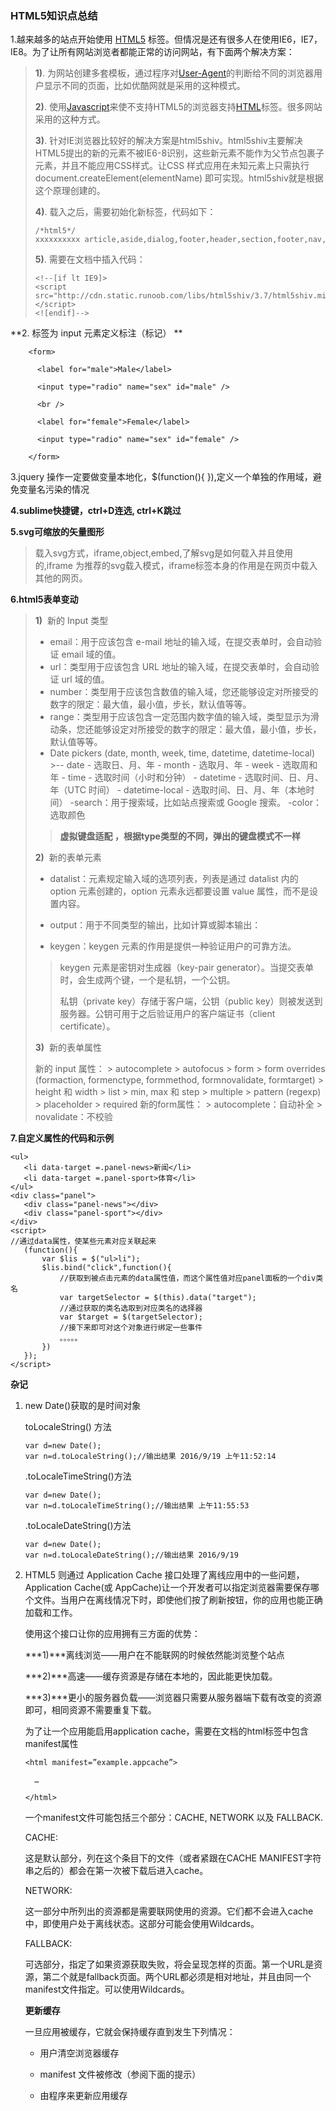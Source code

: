 ### HTML5知识点总结

1.越来越多的站点开始使用 [HTML5](http://baike.baidu.com/view/951383.htm) 标签。但情况是还有很多人在使用IE6，IE7，IE8。为了让所有网站浏览者都能正常的访问网站，有下面两个解决方案：

> **1)**. 为网站创建多套模板，通过程序对[User-Agent](http://baike.baidu.com/view/3398471.htm)的判断给不同的浏览器用户显示不同的页面，比如优酷网就是采用的这种模式。
>
>  **2)**. 使用[Javascript](http://baike.baidu.com/view/16168.htm)来使不支持HTML5的浏览器支持[HTML](http://baike.baidu.com/view/692.htm)标签。很多网站采用的这种方式。
>
> **3)**. 针对IE浏览器比较好的解决方案是html5shiv。html5shiv主要解决HTML5提出的新的元素不被IE6-8识别，这些新元素不能作为父节点包裹子元素，并且不能应用CSS样式。让CSS 样式应用在未知元素上只需执行 document.createElement(elementName) 即可实现。html5shiv就是根据这个原理创建的。
>
> **4)**. 载入之后，需要初始化新标签，代码如下：
>
> ```/*html5*/
> /*html5*/ xxxxxxxxxx article,aside,dialog,footer,header,section,footer,nav,figure,menu{display:block} 
> ```
>
>  **5)**. 需要在文档中插入代码：
>
> ```
> <!--[if lt IE9]> 
> <script src="http://cdn.static.runoob.com/libs/html5shiv/3.7/html5shiv.min.js"></script>
> <![endif]-->
> ```

**2.<label> 标签为 input 元素定义标注（标记） **

```
    <form>

      <label for="male">Male</label>

      <input type="radio" name="sex" id="male" />

      <br />

      <label for="female">Female</label>

      <input type="radio" name="sex" id="female" />

    </form>
```

3.jquery 操作一定要做变量本地化，$(function(){ }),定义一个单独的作用域，避免变量名污染的情况

**4.sublime快捷键，ctrl+D连选, ctrl+K跳过**

**5.svg可缩放的矢量图形**

  >载入svg方式，iframe,object,embed,了解svg是如何载入并且使用的,iframe 为推荐的svg载入模式，iframe标签本身的作用是在网页中载入其他的网页。

**6.html5表单变动**

  >**1)**  新的 Input 类型
  >
  >- email：用于应该包含 e-mail 地址的输入域，在提交表单时，会自动验证 email 域的值。
  >- url：类型用于应该包含 URL 地址的输入域，在提交表单时，会自动验证 url 域的值。
  >- number：类型用于应该包含数值的输入域，您还能够设定对所接受的数字的限定：最大值，最小值，步长，默认值等等。
  >- range：类型用于应该包含一定范围内数字值的输入域，类型显示为滑动条，您还能够设定对所接受的数字的限定：最大值，最小值，步长，默认值等等。
  >- Date pickers (date, month, week, time, datetime, datetime-local)
    >-- date - 选取日、月、年
      - month - 选取月、年
      - week - 选取周和年
      - time - 选取时间（小时和分钟）
      - datetime - 选取时间、日、月、年（UTC 时间）
      - datetime-local - 选取时间、日、月、年（本地时间）
  >-search：用于搜索域，比如站点搜索或 Google 搜索。
  >-color：选取颜色 
  >
  >  >**虚拟键盘适配 ，根据type类型的不同，弹出的键盘模式不一样** 
  >
  >**2)**  新的表单元素
  >
  >- datalist：元素规定输入域的选项列表，列表是通过 datalist 内的 option 元素创建的，option 元素永远都要设置 value 属性，而不是设置内容。
  >
  >- output：用于不同类型的输出，比如计算或脚本输出：
  >
  >- keygen：keygen 元素的作用是提供一种验证用户的可靠方法。
  >
  >  > keygen 元素是密钥对生成器（key-pair generator）。当提交表单时，会生成两个键，一个是私钥，一个公钥。
  >  >
  >  >  私钥（private key）存储于客户端，公钥（public key）则被发送到服务器。公钥可用于之后验证用户的客户端证书（client certificate）。
  >
  >**3)**  新的表单属性
  >
  >  新的 input 属性：
     > autocomplete
     > autofocus
     > form
     > form overrides (formaction, formenctype, formmethod, formnovalidate, formtarget)
     > height 和 width
     > list
     > min, max 和 step
     > multiple
     > pattern (regexp)
     > placeholder
     > required
  >  新的form属性：
     > autocomplete：自动补全
     > novalidate：不校验

**7.自定义属性的代码和示例**

 ```
 <ul>
 	<li data-target =.panel-news>新闻</li>
 	<li data-target =.panel-sport>体育</li>
 </ul>
 <div class="panel">
 	<div class="panel-news"></div>
 	<div class="panel-sport"></div>
 </div>
 <script>
 //通过data属性，使某些元素对应关联起来
 	(function(){
 		var $lis = $("ul>li");
 		$lis.bind("click",function(){
 			//获取到被点击元素的data属性值，而这个属性值对应panel面板的一个div类名
 			var targetSelector = $(this).data("target");
 			//通过获取的类名选取到对应类名的选择器
 			var $target = $(targetSelector);
 			//接下来即可对这个对象进行绑定一些事件
 			。。。。。
 		})
 	});
 </script>
 ```



**杂记** 

1. new Date()获取的是时间对象

   toLocaleString() 方法

   ```
   var d=new Date();
   var n=d.toLocaleString();//输出结果 2016/9/19 上午11:52:14
   ```

   .toLocaleTimeString()方法

   ```
   var d=new Date();
   var n=d.toLocaleTimeString();//输出结果 上午11:55:53
   ```

   .toLocaleDateString()方法

   ```
   var d=new Date();
   var n=d.toLocaleDateString();//输出结果 2016/9/19
   ```

2. HTML5 则通过 Application Cache 接口处理了离线应用中的一些问题，Application Cache(或 AppCache)让一个开发者可以指定浏览器需要保存哪个文件。当用户在离线情况下时，即使他们按了刷新按钮，你的应用也能正确加载和工作。

      使用这个接口让你的应用拥有三方面的优势：

      ***1)***离线浏览——用户在不能联网的时候依然能浏览整个站点

      ***2)***高速——缓存资源是存储在本地的，因此能更快加载。

      ***3)***更小的服务器负载——浏览器只需要从服务器端下载有改变的资源即可，相同资源不需要重复下载。

   为了让一个应用能启用application cache，需要在文档的html标签中包含manifest属性

   ```
   <html manifest=”example.appcache”>
    
     …
    
   </html>
   ```

   一个manifest文件可能包括三个部分：CACHE, NETWORK 以及 FALLBACK.

   CACHE:

   这是默认部分，列在这个条目下的文件（或者紧跟在CACHE MANIFEST字符串之后的）都会在第一次被下载后进入cache。

   NETWORK:

   这一部分中所列出的资源都是需要联网使用的资源。它们都不会进入cache中，即使用户处于离线状态。这部分可能会使用Wildcards。

   FALLBACK:

   可选部分，指定了如果资源获取失败，将会呈现怎样的页面。第一个URL是资源，第二个就是fallback页面。两个URL都必须是相对地址，并且由同一个manifest文件指定。可以使用Wildcards。

   **更新缓存** 

   一旦应用被缓存，它就会保持缓存直到发生下列情况：

   - 用户清空浏览器缓存

   - manifest 文件被修改（参阅下面的提示）

   - 由程序来更新应用缓存

     ​











